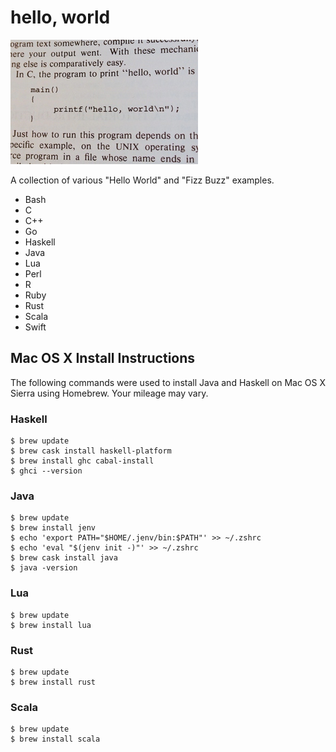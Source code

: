# hello, world

[![hello, world](https://raw.githubusercontent.com/ezrafree/helloworld/master/hello_world.jpg)](https://github.com/ezrafree/helloworld)

A collection of various "Hello World" and "Fizz Buzz" examples.

- Bash
- C
- C++
- Go
- Haskell
- Java
- Lua
- Perl
- R
- Ruby
- Rust
- Scala
- Swift

## Mac OS X Install Instructions

The following commands were used to install Java and Haskell on Mac OS X Sierra using Homebrew. Your mileage may vary.

### Haskell

    $ brew update
    $ brew cask install haskell-platform
    $ brew install ghc cabal-install
    $ ghci --version

### Java

    $ brew update
    $ brew install jenv
    $ echo 'export PATH="$HOME/.jenv/bin:$PATH"' >> ~/.zshrc
    $ echo 'eval "$(jenv init -)"' >> ~/.zshrc
    $ brew cask install java
    $ java -version

### Lua

    $ brew update
    $ brew install lua

### Rust

    $ brew update
    $ brew install rust

### Scala

    $ brew update
    $ brew install scala
